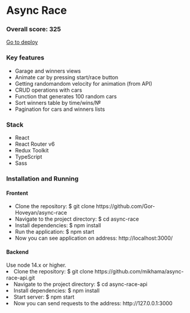 <h1>Async Race</h1>
<h3>Overall score: 325</h3>
<a href='https://async-race-ruby.vercel.app/' target='_blank'>Go to deploy</a>
<h3>Key features</h3>
<ul>
  <li>Garage and winners views</li>
  <li>Animate car by pressing start/race button</li>
  <li>Getting randomandom velocity for animation (from API)</li>
  <li>CRUD operations with cars</li>
  <li>Function that generates 100 random cars</li>
  <li>Sort winners table by time/wins/№</li>
  <li>Pagination for cars and winners lists</li>
</ul>
<h3>Stack</h3>
<ul>
  <li>React</li>
  <li>React Router v6</li>
  <li>Redux Toolkit</li>
  <li>TypeScript</li>
  <li>Sass</li>
</ul>
<h3>Installation and Running</h3>
<h4>Frontent</h4>
<ul>
  <li>Clone the repository: $ git clone https://github.com/Gor-Hoveyan/async-race</li>
  <li>Navigate to the project directory: $ cd async-race</li>
  <li>Install dependencies: $ npm install</li>
  <li>Run the application: $ npm start</li>
  <li>Now you can see application on address: http://localhost:3000/</li>
</ul>
<h4>Backend</h4>
Use node 14.x or higher.
  <li>Clone the repository: $ git clone https://github.com/mikhama/async-race-api.git</li>
  <li>Navigate to the project directory: $ cd async-race-api</li>
  <li>Install dependencies: $ npm install</li>
<li>Start server: $ npm start</li>
  <li>Now you can send requests to the address: http://127.0.0.1:3000</li>

